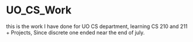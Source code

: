 # UO_CS_Work

this is the work I have done for UO CS department, learning CS 210 and 211 + Projects, Since discrete one ended near the end of july.
